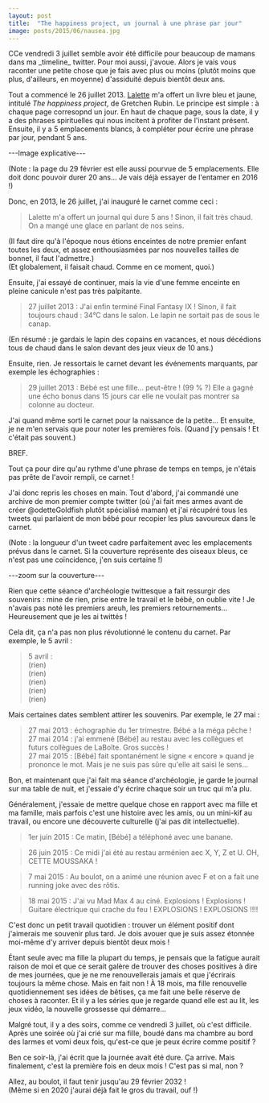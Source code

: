 ```yaml
---
layout: post
title:  "The happiness project, un journal à une phrase par jour"
image: posts/2015/06/nausea.jpg
---
```


<p class="intro"><span class="dropcap">C</span>Ce vendredi 3 juillet semble avoir été difficile pour beaucoup de mamans dans ma _timeline_ twitter. Pour moi aussi, j'avoue. Alors je vais vous raconter une petite chose que je fais avec plus ou moins (plutôt moins que plus, d'ailleurs, en moyenne) d'assiduité depuis bientôt deux ans.</p>

Tout a commencé le 26 juillet 2013. [Lalette](https://twitter.com/MegaLalette) m'a offert un livre bleu et jaune, intitulé _The happiness project_, de Gretchen Rubin. Le principe est simple : à chaque page corresopnd un jour. En haut de chaque page, sous la date, il y a des phrases spirituelles qui nous incitent à profiter de l'instant présent. Ensuite, il y a 5 emplacements blancs, à compléter pour écrire une phrase par jour, pendant 5 ans.

---Image explicative---

(Note : la page du 29 février est elle aussi pourvue de 5 emplacements. Elle doit donc pouvoir durer 20 ans… Je vais déjà essayer de l'entamer en 2016 !)

Donc, en 2013, le 26 juillet, j'ai inauguré le carnet comme ceci :

> Lalette m'a offert un journal qui dure 5 ans ! Sinon, il fait très chaud. On a mangé une glace en parlant de nos seins.

(Il faut dire qu'à l'époque nous étions enceintes de notre premier enfant toutes les deux, et assez enthousiasmées par nos nouvelles tailles de bonnet, il faut l'admettre.)  
(Et globalement, il faisait chaud. Comme en ce moment, quoi.)

Ensuite, j'ai essayé de continuer, mais la vie d'une femme enceinte en pleine canicule n'est pas très palpitante.

> 27 juillet 2013 : J'ai enfin terminé Final Fantasy IX ! Sinon, il fait toujours chaud : 34°C dans le salon. Le lapin ne sortait pas de sous le canap.

(En résumé : je gardais le lapin des copains en vacances, et nous décédions tous de chaud dans le salon devant des jeux vieux de 10 ans.)

Ensuite, rien. Je ressortais le carnet devant les événements marquants, par exemple les échographies :

> 29 juillet 2013 : Bébé est une fille… peut-être ! (99 % ?) Elle a gagné une écho bonus dans 15 jours car elle ne voulait pas montrer sa colonne au docteur.

J'ai quand même sorti le carnet pour la naissance de la petite… Et ensuite, je ne m'en servais que pour noter les premières fois. (Quand j'y pensais ! Et c'était pas souvent.)

BREF.

Tout ça pour dire qu'au rythme d'une phrase de temps en temps, je n'étais pas prête de l'avoir rempli, ce carnet !

J'ai donc repris les choses en main. Tout d'abord, j'ai commandé une archive de mon premier compte twitter (où j'ai fait mes armes avant de créer @odetteGoldfish plutôt spécialisé maman) et j'ai récupéré tous les tweets qui parlaient de mon bébé pour recopier les plus savoureux dans le carnet.

(Note : la longueur d'un tweet cadre parfaitement avec les emplacements prévus dans le carnet. Si la couverture représente des oiseaux bleus, ce n'est pas une coïncidence, j'en suis certaine !)

---zoom sur la couverture---

Rien que cette séance d'archéologie twittesque a fait ressurgir des souvenirs : mine de rien, prise entre le travail et le bébé, on oublie vite ! Je n'avais pas noté les premiers areuh, les premiers retournements… Heureusement que je les ai twittés !

Cela dit, ça n'a pas non plus révolutionné le contenu du carnet. Par exemple, le 5 avril :

> 5 avril :  
> (rien)  
> (rien)  
> (rien)  
> (rien)  
> (rien)

Mais certaines dates semblent attirer les souvenirs. Par exemple, le 27 mai :

> 27 mai 2013 : échographie du 1er trimestre. Bébé a la méga pêche !  
> 27 mai 2014 : j'ai emmené [Bébé] au restau avec les collègues et futurs collègues de LaBoîte. Gros succès !  
> 27 mai 2015 : [Bébé] fait spontanément le signe « encore » quand je prononce le mot. Mais je ne suis pas sûre qu'elle ait saisi le sens…  

Bon, et maintenant que j'ai fait ma séance d'archéologie, je garde le journal sur ma table de nuit, et j'essaie d'y écrire chaque soir un truc qui m'a plu.

Généralement, j'essaie de mettre quelque chose en rapport avec ma fille et ma famille, mais parfois c'est une histoire avec les amis, ou un mini-kif au travail, ou encore une découverte culturelle (j'ai pas dit intellectuelle).

> 1er juin 2015 : Ce matin, [Bébé] a téléphoné avec une banane.

> 26 juin 2015 : Ce midi j'ai été au restau arménien aec X, Y, Z et U. OH, CETTE MOUSSAKA !

> 7 mai 2015 : Au boulot, on a animé une réunion avec F et on a fait une running joke avec des rôtis.

> 18 mai 2015 : J'ai vu Mad Max 4 au ciné. Explosions ! Explosions ! Guitare électrique qui crache du feu ! EXPLOSIONS ! EXPLOSIONS !!!!

C'est donc un petit travail quotidien : trouver un élément positif dont j'aimerais me souvenir plus tard. Je dois avouer que je suis assez étonnée moi-même d'y arriver depuis bientôt deux mois !

Étant seule avec ma fille la plupart du temps, je pensais que la fatigue aurait raison de moi et que ce serait galère de trouver des choses positives à dire de mes journées, que je ne me renouvellerais jamais et que j'écrirais toujours la même chose. Mais en fait non ! À 18 mois, ma fille renouvelle quotidiennement ses idées de bêtises, ça me fait une belle réserve de choses à raconter. Et il y a les séries que je regarde quand elle est au lit, les jeux vidéo, la nouvelle grossesse qui démarre…

Malgré tout, il y a des soirs, comme ce vendredi 3 juillet, où c'est difficile. Après une soirée où j'ai crié sur ma fille, boudé dans ma chambre au bord des larmes et vomi deux fois, qu'est-ce que je peux écrire comme positif ?

Ben ce soir-là, j'ai écrit que la journée avait été dure. Ça arrive. Mais finalement, c'est la première fois en deux mois ! C'est pas si mal, non ?

Allez, au boulot, il faut tenir jusqu'au 29 février 2032 !  
(Même si en 2020 j'aurai déjà fait le gros du travail, ouf !)
